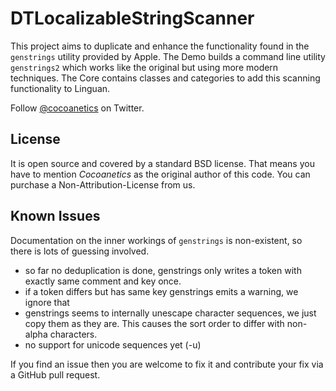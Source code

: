 DTLocalizableStringScanner
==========================

This project aims to duplicate and enhance the functionality found in the `genstrings` utility provided by Apple. The Demo builds a command line utility `genstrings2` which works like the original but using more modern techniques. The Core contains classes and categories to add this scanning functionality to Linguan.

Follow [@cocoanetics](http://twitter.com/cocoanetics) on Twitter.

License
------- 
 
It is open source and covered by a standard BSD license. That means you have to mention *Cocoanetics* as the original author of this code. You can purchase a Non-Attribution-License from us.

Known Issues
------------

Documentation on the inner workings of `genstrings` is non-existent, so there is lots of guessing involved.

- so far no deduplication is done, genstrings only writes a token with exactly same comment and key once. 
- if a token differs but has same key genstrings emits a warning, we ignore that
- genstrings seems to internally unescape character sequences, we just copy them as they are. This causes the sort order to differ with non-alpha characters.
- no support for unicode sequences yet (-u)

If you find an issue then you are welcome to fix it and contribute your fix via a GitHub pull request.